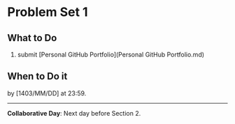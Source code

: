
# Problem Set 1

## What to Do
1. submit [Personal GitHub Portfolio](Personal GitHub Portfolio.md)

## When to Do it

by [1403/MM/DD] at 23:59.

---

**Collaborative Day**: Next day before Section 2.